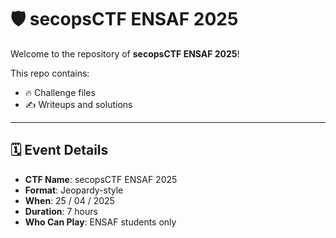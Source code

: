 # 🛡️ secopsCTF ENSAF 2025

Welcome to the repository of **secopsCTF ENSAF 2025**!

This repo contains:
- 🔥 Challenge files
- ✍️ Writeups and solutions

---
## 🗓️ Event Details

- **CTF Name**: secopsCTF ENSAF 2025
- **Format**: Jeopardy-style
- **When**: 25 / 04 / 2025
- **Duration**: 7 hours
- **Who Can Play**: ENSAF students only
